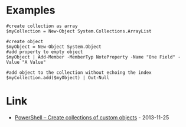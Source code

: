 # Examples

```
#create collection as array
$myCollection = New-Object System.Collections.ArrayList

#create object
$myObject = New-Object System.Object
#add property to empty object
$myObject | Add-Member -MemberTyp NoteProperty -Name "One Field" -Value "A Value"

#add object to the collection without echoing the index
$myCollection.add($myObject) | Out-Null
```

# Link

* [PowerShell – Create collections of custom objects](https://www.andreasbijl.com/powershell-create-collections-of-custom-objects/) - 2013-11-25
